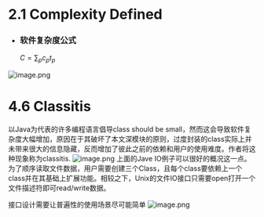 # 2.1 Complexity Defined
* ### 软件复杂度公式
	$C = \sum_{p}{c_{p}t_{p}}$
	
![image.png](https://raw.githubusercontent.com/lj970926/image-hosting/master/images/20241212153540.png)
# 4.6 Classitis
以Java为代表的许多编程语言倡导class should be small，然而这会导致软件复杂度大幅增加，原因在于其破坏了本文深模块的原则，过度封装的class实际上并未带来很大的信息隐藏，反而增加了彼此之前的依赖和用户的使用难度。作者将这种现象称为classitis.
![image.png](https://raw.githubusercontent.com/lj970926/image-hosting/master/images/20241213102421.png)
上面的Jave IO例子可以很好的概况这一点。为了顺序读取文件数据，用户需要创建三个Class，且每个class要依赖上一个class并在其基础上扩展功能。相较之下，Unix的文件IO接口只需要open打开一个文件描述符即可read/write数据。

接口设计需要让普遍性的使用场景尽可能简单
![image.png](https://raw.githubusercontent.com/lj970926/image-hosting/master/images/20241213104018.png)
